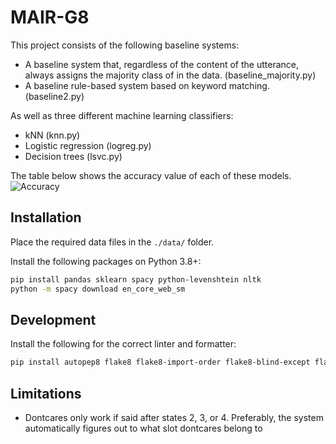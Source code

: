 # MAIR-G8

This project consists of the following baseline systems:

- A baseline system that, regardless of the content of the utterance, always assigns the majority class of in the data. (baseline_majority.py)
- A baseline rule-based system based on keyword matching. (baseline2.py)

As well as three different machine learning classifiers:

- kNN (knn.py)
- Logistic regression (logreg.py)
- Decision trees (lsvc.py)

The table below shows the accuracy value of each of these models.
![Accuracy](https://user-images.githubusercontent.com/113440512/190705271-9dd0c622-f359-4fe5-a8f8-ff54bd6ae8c9.png)

## Installation

Place the required data files in the `./data/` folder.

Install the following packages on Python 3.8+:

```bash
pip install pandas sklearn spacy python-levenshtein nltk
python -m spacy download en_core_web_sm
```

## Development

Install the following for the correct linter and formatter:

```bash
pip install autopep8 flake8 flake8-import-order flake8-blind-except flake8-builtins flake8-docstrings flake8-rst-docstrings flake8-logging-format
```

## Limitations

- Dontcares only work if said after states 2, 3, or 4. Preferably, the system automatically figures out to what slot dontcares belong to
